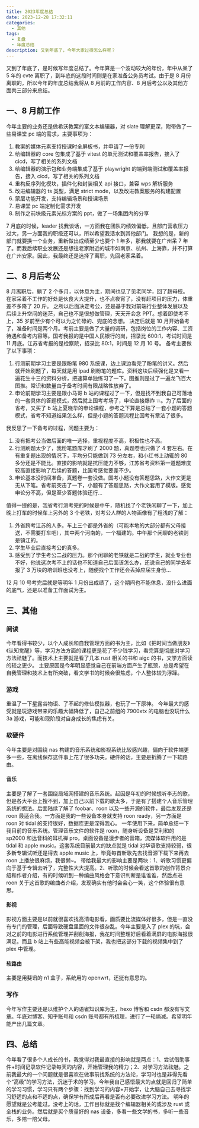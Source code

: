 ```yaml
---
title: 2023年度总结
date: 2023-12-28 17:32:11
categories:
  - 其他
tags:
  - 复盘
  - 年度总结
description: 又到年底了，今年大家过得怎么样呢？
---
```


又到了年底了，是时候写年度总结了。今年算是一个波动较大的年份，年中从呆了 5 年的 cvte 离职了，到年底的这段时间则是在家准备公务员考试。由于是 8 月份离职的，所以今年的年度总结我将从 8 月前的工作内容、8 月后考公以及其他方面共三部分来总结。

## 一、8 月前工作

今年主要的业务还是做希沃教案的富文本编辑器，对 slate 理解更深，附带做了一些易课堂 pc 端的需求，主要事项为：

1. 教案的媒体元素支持授课时全屏板书，并申请了一份专利
2. 给编辑器的 core 包集成了基于 vitest 的单元测试和覆盖率报告，接入了 cicd，写了相关的系列文档
3. 给编辑器的演示包和业务端集成了基于 playwright 的端到端测试和覆盖率报告，接入 cicd，写了相关的系列文档
4. 重构反序列化模块，插件化和封装相关 api 接口，兼容 wps 解析服务
5. 改进编辑器的 ts 类型，满足 strict mode，以及改进教案服务的构建配置
6. 蒙层功能开发，支持编辑场景和授课场景
7. 易课堂 pc 端定制化需求开发
8. 制作之前块级元素光标方案的 ppt，做了一场集团内的分享

7 月底的时候，leader 找我谈话，一方面我在团队的绩效偏低，且部门营收压力过大，另一方面我的职级还可以，所以希望我活水到其他部门。
我想的是，新的部门就要换一个业务，重新做出成绩至少也要个 1 年多，那我就要在广州呆 7 年了。而我后续职业发展还是想往老家附近的城市如南京、杭州、上海靠，并不打算在广州安家。因此，我最终还是选择了离职，先回老家呆着。

## 二、8 月后考公

8 月离职后，躺了 2 个多月，以休息为主，期间也见了见老同学，回了趟母校。在家呆着不工作的好处是伙食大大提升，也不点夜宵了，没有赶项目的压力，体重差不多降了 20 斤。
之所以后面决定考公，还是基于我对前端行业整体发展以及后续上升空间的迷茫，自己也不是很想做管理，天天开会念 PPT。想着即使考不上，35 岁前至少有个可以为之忙碌的、兜底的念想。
决定后就是 10 月开始备考了，准备时间是两个月。考前主要是做了大量的调研，包括岗位的工作内容、工资待遇和备考内容等。国考我报的是中国人民银行的岗，招录比 600:1，考试时间是 11 月底。江苏省考报的是检察院，招录比 80:1，时间是 12 月 10 号。
备考主要做了以下事项：

1. 行测前期学习主要是跟粉笔 980 系统课，边上课边看完了粉笔的讲义。然后就开始刷题了，每天就是用 ipad 刷粉笔的题库。资料这块后续强化是又看一遍花生十三的资料分析，把速算单独练习了一下。图推则是过了一遍龙飞百大图推。常识和数量由于备考时间有限战略性放弃了。
2. 申论前期学习主要是跟小马哥 b 站的课程过了一下，但是找不到我自己可落地的一套具体的答题模式，然后就上国考考场了，申论直接爆炸 💥。为了后面的省考，又买了 b 站上夏晓华的申论课程，参考之下算是总结了一套小题的答题模式，省考不知道结果怎么样，但是小题的答题流程比国考有章法了很多。

我反思了一下备考的过程，问题主要为：

1. 没有把考公当做后面的唯一选择，重视程度不高，积极性也不高。
2. 行测刷题太少了，我粉笔题库才刷了 2000 题，真题卷也只做了 4 套左右。在有重复题出现的情况下，平均分只能做到 73 分左右，和小红书上动辄的 80 多分还是不能比。直接的影响就是抗压能力不够，江苏省考资料第一道题难度较高直接影响了后续的答题，比国考感觉要差不少。
3. 申论基本没时间准备，真题卷一套没做。国考小题没有答题思路，大作文更是无从下笔。省考前突击了一下，小题有了答题思路，大作文套用了模版。感觉申论分不高，但是至少答题体验还行...

值得一提的是，我省考行测考完的时候是中午，随机找了个老铁闲聊了一下，加上晚上打车的时候车上另外的 3 个老铁，对考公人群的人物画像有了粗浅的了解：

1. 外省跨考江苏的人多。车上三个都是外省的（可能本地的大部分都有父母接送，不需要打车吧），其中两个河南的，一个福建的。中午那个闲聊的老铁则是镇江的。
2. 学生毕业后直接考公的真多。
3. 感受到了学生考公二战的压力。那个闲聊的老铁就是二战的学生，就业专业也不好，他说这次考不上的话也不知道自己后面该怎么办，还说自己的同学去年报了 3 万块的培训班也没考上，随便找个工作还会丢掉应届生身份...

12 月 10 号考完后就是等明年 1 月份出成绩了，这个期间也不能休息，没什么进面的底气，还是以准备工作面试为主。

## 三、其他

### 阅读

今年看得书较少，以个人成长和自我管理方面的书为主，比如《把时间当做朋友》《认知觉醒》等，学习方法方面的课程更是花了不少钱学习，看完算是彻底对学习方法祛魅了。而技术上主要就是看了几本 rust 相关的书和 aigc 的书，文学方面读的较之更少。
主要原因是今年明显感觉自己在前端方面产生了瓶颈，总是希望在自我管理和技术上有所突破，看文学书的时候会很焦虑，个人整体较为浮躁。

### 游戏

重温了一下星露谷物语、了不起的修仙模拟器，也玩了一下原神。
今年最大的感受就是玩游戏带来的乐趣大幅降低了，自己之前组的 7900xtx 的电脑也没玩什么 3a 游戏，可能和现阶段对自身成长的焦虑有关。

### 软硬件

今年主要是对围绕 nas 构建的音乐系统和影视系统比较感兴趣，偏向于软件端更多一些，在离线保存这件事上花了很多功夫。硬件的话，主要是折腾了一下软路由。

#### 音乐

主要是了解了一套围绕局域网搭建的音乐系统。起因是年初的时候想听李志的歌，但是各大平台上搜不到，加上自己以前下载的歌太多，于是有了搭建个人音乐管理系统的想法。后面陆续了解了 foobar、roon 以及一些开源的软件，最后发现还是 roon 最适合我。一方面是我的一些设备本身就支持 roon ready，另一方面是 roon 对 tidal 的支持很好，数据库更是深得我心。
一年使用下来，简单总结一下我目前的音乐系统。管理音乐文件的软件是 roon，随身听设备是艾利和的 sp2000 和达音科的耳机禅 pro，桌面设备是漫步者的音箱，流媒体软件用的是 tidal 和 apple music。这套系统目前最大的缺点就是 tidal 对华语歌支持较弱，很多新专辑试听还是得去 apple music 上，毕竟每首新歌先去找音源下载下来再去 roon 上播放很麻烦，我很懒~。
带给我最大的影响主要是两块：1、听歌习惯更偏向于基于专辑去听了，完整性大大提高。2、听歌的时候会看这首歌的创作背景介绍和作者介绍，有的时候听到一种编曲风格会下意识判断是谁谁谁，然后点进 roon 关于这首歌的编曲者介绍，发现确实有他时会会心一笑，这个体验很有意思。

#### 影视

影视方面主要是以前就很喜欢找高清电影看，画质要比流媒体好很多，但是一直没有专门的管理，后面导致硬盘里面的文件很杂乱。今年主要是入了 plex 的坑，会对之前的电影进行系统管理并刮削海报，我花时间整理好后看着满屏的电影海报很满足。而且 b 站上有些高能视频会被下架，我也把这部分下载的视频集中到了 plex 中管理。

#### 软路由

主要是用斐讯的 n1 盒子，系统用的 openwrt，还挺有意思的。

### 写作

今年写作主要还是以维护个人的语雀知识库为主，hexo 博客和 csdn 都没有写文章。年底对博客、知乎账号和 csdn 账号都有所梳理，进行了一轮熵减。希望明年能产出几篇文章。

## 四、总结

今年看了很多个人成长的书，我觉得对我最直接的影响就是两点：1、尝试借助事件+时间记录软件记录每天的内容，开始管理我的精力；2、对学习方法祛魅。之前我最大的一个问题就是很喜欢在做事前找系统的方法论，学习时也是非得先看个“高级”的学习方法，沉迷于术的学习。今年我自己感悟最大的点就是回归了简单的学习习惯，学习只有两个步骤：找到学习的内容+开始学，让大脑自己去寻找学习舒适的点和不适的点，确保学有所成后再看是否有必要改进学习方法。
明年的愿望就是公考能过。没考上的话，工作目标就是找个编辑器相关的或涉及 rust 或全栈的业务。然后就是买个质量好的 nas 设备，多看一些文学的书，多听一些音乐，多陪一陪父母。
